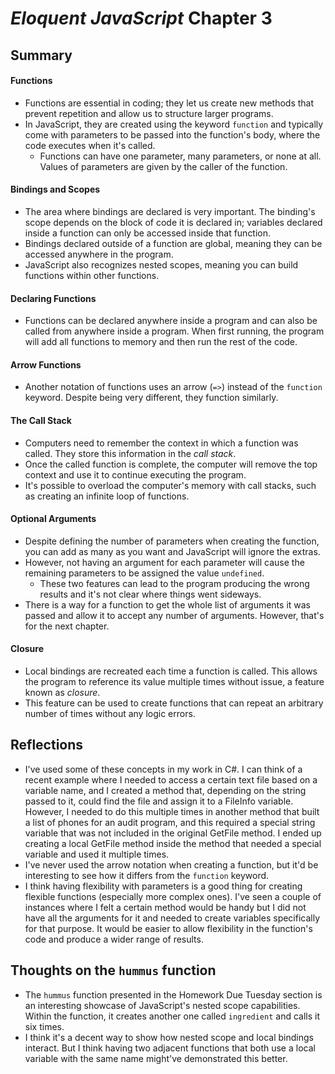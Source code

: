 # _Eloquent JavaScript_ Chapter 3

## Summary

#### Functions
* Functions are essential in coding; they let us create new methods that prevent repetition and allow us to structure larger programs.
* In JavaScript, they are created using the keyword `function` and typically come with parameters to be passed into the function's body, where the code executes when it's called.
  * Functions can have one parameter, many parameters, or none at all. Values of parameters are given by the caller of the function.

#### Bindings and Scopes
* The area where bindings are declared is very important. The binding's scope depends on the block of code it is declared in; variables declared inside a function can only be accessed inside that function.
* Bindings declared outside of a function are global, meaning they can be accessed anywhere in the program.
* JavaScript also recognizes nested scopes, meaning you can build functions within other functions.

#### Declaring Functions
* Functions can be declared anywhere inside a program and can also be called from anywhere inside a program. When first running, the program will add all functions to memory and then run the rest of the code.

#### Arrow Functions
* Another notation of functions uses an arrow (`=>`) instead of the `function` keyword. Despite being very different, they function similarly.

#### The Call Stack
* Computers need to remember the context in which a function was called. They store this information in the _call stack_.
* Once the called function is complete, the computer will remove the top context and use it to continue executing the program.
* It's possible to overload the computer's memory with call stacks, such as creating an infinite loop of functions.

#### Optional Arguments
* Despite defining the number of parameters when creating the function, you can add as many as you want and JavaScript will ignore the extras.
* However, not having an argument for each parameter will cause the remaining parameters to be assigned the value `undefined`.
  * These two features can lead to the program producing the wrong results and it's not clear where things went sideways.
* There is a way for a function to get the whole list of arguments it was passed and allow it to accept any number of arguments. However, that's for the next chapter.

#### Closure
* Local bindings are recreated each time a function is called. This allows the program to reference its value multiple times without issue, a feature known as _closure_.
* This feature can be used to create functions that can repeat an arbitrary number of times without any logic errors.

## Reflections
* I've used some of these concepts in my work in C#. I can think of a recent example where I needed to access a certain text file based on a variable name, and I created a method that, depending on the string passed to it,
  could find the file and assign it to a FileInfo variable. However, I needed to do this multiple times in another method that built a list of phones for an audit program, and this required a special string variable that
  was not included in the original GetFile method. I ended up creating a local GetFile method inside the method that needed a special variable and used it multiple times.
* I've never used the arrow notation when creating a function, but it'd be interesting to see how it differs from the `function` keyword.
* I think having flexibility with parameters is a good thing for creating flexible functions (especially more complex ones). I've seen a couple of instances where I felt a certain method would be handy but I did not have
  all the arguments for it and needed to create variables specifically for that purpose. It would be easier to allow flexibility in the function's code and produce a wider range of results.

## Thoughts on the `hummus` function
* The `hummus` function presented in the Homework Due Tuesday section is an interesting showcase of JavaScript's nested scope capabilities. Within the function, it creates another one called `ingredient` and calls it six times.
* I think it's a decent way to show how nested scope and local bindings interact. But I think having two adjacent functions that both use a local variable with the same name might've demonstrated this better.
